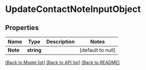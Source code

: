 # UpdateContactNoteInputObject

## Properties
Name | Type | Description | Notes
------------ | ------------- | ------------- | -------------
**Note** | **string** |  | [default to null]

[[Back to Model list]](../README.md#documentation-for-models) [[Back to API list]](../README.md#documentation-for-api-endpoints) [[Back to README]](../README.md)


